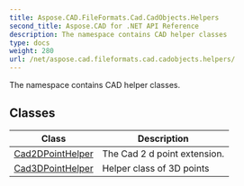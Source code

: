 ```yaml
---
title: Aspose.CAD.FileFormats.Cad.CadObjects.Helpers
second_title: Aspose.CAD for .NET API Reference
description: The namespace contains CAD helper classes
type: docs
weight: 280
url: /net/aspose.cad.fileformats.cad.cadobjects.helpers/
---
```

The namespace contains CAD helper classes.

## Classes

| Class | Description |
| --- | --- |
| [Cad2DPointHelper](./cad2dpointhelper/) | The Cad 2 d point extension. |
| [Cad3DPointHelper](./cad3dpointhelper/) | Helper class of 3D points |


